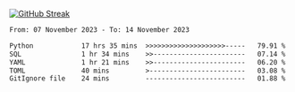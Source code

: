 [![GitHub Streak](https://streak-stats.demolab.com?user=renren-017&theme=sea&hide_border=true&background=DD272700)](https://git.io/streak-stats)

<!--START_SECTION:waka-->

```txt
From: 07 November 2023 - To: 14 November 2023

Python            17 hrs 35 mins  >>>>>>>>>>>>>>>>>>>>-----   79.91 %
SQL               1 hr 34 mins    >>-----------------------   07.14 %
YAML              1 hr 21 mins    >>-----------------------   06.20 %
TOML              40 mins         >------------------------   03.08 %
GitIgnore file    24 mins         -------------------------   01.88 %
```

<!--END_SECTION:waka-->
